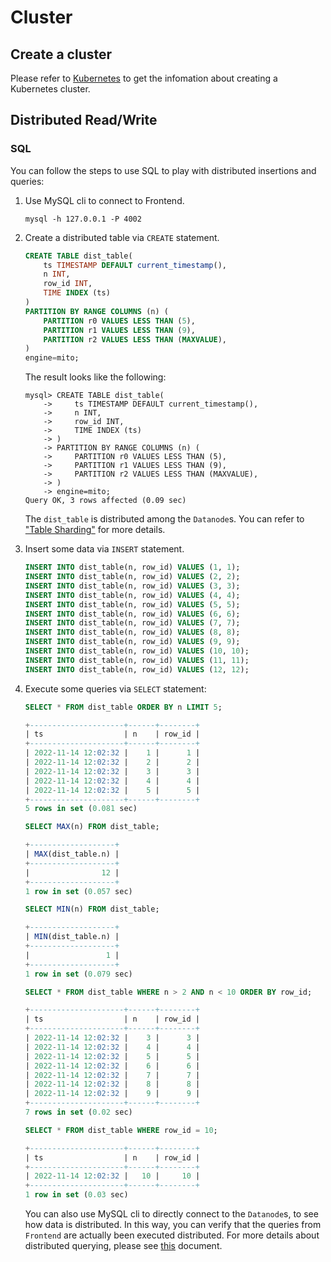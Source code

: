 # Cluster

## Create a cluster

Please refer to [Kubernetes](./operations/kubernetes.md) to get the infomation about creating a Kubernetes cluster.

## Distributed Read/Write

### SQL

You can follow the steps to use SQL to play with distributed insertions and queries:

1. Use MySQL cli to connect to Frontend.

    ```shell
    mysql -h 127.0.0.1 -P 4002
    ```

2. Create a distributed table via `CREATE` statement.

    ```SQL
    CREATE TABLE dist_table(
        ts TIMESTAMP DEFAULT current_timestamp(),
        n INT,
        row_id INT,
        TIME INDEX (ts)
    )
    PARTITION BY RANGE COLUMNS (n) (
        PARTITION r0 VALUES LESS THAN (5),
        PARTITION r1 VALUES LESS THAN (9),
        PARTITION r2 VALUES LESS THAN (MAXVALUE),
    )
    engine=mito;
    ```

    The result looks like the following:

    ```shell
    mysql> CREATE TABLE dist_table(
        ->     ts TIMESTAMP DEFAULT current_timestamp(),
        ->     n INT,
        ->     row_id INT,
        ->     TIME INDEX (ts)
        -> )
        -> PARTITION BY RANGE COLUMNS (n) (
        ->     PARTITION r0 VALUES LESS THAN (5),
        ->     PARTITION r1 VALUES LESS THAN (9),
        ->     PARTITION r2 VALUES LESS THAN (MAXVALUE),
        -> )
        -> engine=mito;
    Query OK, 3 rows affected (0.09 sec)
    ```

   The `dist_table` is distributed among the `Datanode`s. You can refer to ["Table Sharding"](https://docs.greptime.com/developer-guide/frontend/table-sharding) for more details.

3. Insert some data via `INSERT` statement.

    ```SQL
    INSERT INTO dist_table(n, row_id) VALUES (1, 1);
    INSERT INTO dist_table(n, row_id) VALUES (2, 2);
    INSERT INTO dist_table(n, row_id) VALUES (3, 3);
    INSERT INTO dist_table(n, row_id) VALUES (4, 4);
    INSERT INTO dist_table(n, row_id) VALUES (5, 5);
    INSERT INTO dist_table(n, row_id) VALUES (6, 6);
    INSERT INTO dist_table(n, row_id) VALUES (7, 7);
    INSERT INTO dist_table(n, row_id) VALUES (8, 8);
    INSERT INTO dist_table(n, row_id) VALUES (9, 9);
    INSERT INTO dist_table(n, row_id) VALUES (10, 10);
    INSERT INTO dist_table(n, row_id) VALUES (11, 11);
    INSERT INTO dist_table(n, row_id) VALUES (12, 12);
    ```

4. Execute some queries via `SELECT` statement:

    ```sql
    SELECT * FROM dist_table ORDER BY n LIMIT 5;
    ```

    ```sql
    +---------------------+------+--------+
    | ts                  | n    | row_id |
    +---------------------+------+--------+
    | 2022-11-14 12:02:32 |    1 |      1 |
    | 2022-11-14 12:02:32 |    2 |      2 |
    | 2022-11-14 12:02:32 |    3 |      3 |
    | 2022-11-14 12:02:32 |    4 |      4 |
    | 2022-11-14 12:02:32 |    5 |      5 |
    +---------------------+------+--------+
    5 rows in set (0.081 sec)
    ```

    ```sql
    SELECT MAX(n) FROM dist_table;
    ```

    ```sql
    +-------------------+
    | MAX(dist_table.n) |
    +-------------------+
    |                12 |
    +-------------------+
    1 row in set (0.057 sec)
    ```

    ```sql
    SELECT MIN(n) FROM dist_table;
    ```

    ```sql
    +-------------------+
    | MIN(dist_table.n) |
    +-------------------+
    |                 1 |
    +-------------------+
    1 row in set (0.079 sec)
    ```

    ```sql
    SELECT * FROM dist_table WHERE n > 2 AND n < 10 ORDER BY row_id;
    ```

    ```sql
    +---------------------+------+--------+
    | ts                  | n    | row_id |
    +---------------------+------+--------+
    | 2022-11-14 12:02:32 |    3 |      3 |
    | 2022-11-14 12:02:32 |    4 |      4 |
    | 2022-11-14 12:02:32 |    5 |      5 |
    | 2022-11-14 12:02:32 |    6 |      6 |
    | 2022-11-14 12:02:32 |    7 |      7 |
    | 2022-11-14 12:02:32 |    8 |      8 |
    | 2022-11-14 12:02:32 |    9 |      9 |
    +---------------------+------+--------+
    7 rows in set (0.02 sec)
    ```

    ```sql
    SELECT * FROM dist_table WHERE row_id = 10;
    ```

    ```sql
    +---------------------+------+--------+
    | ts                  | n    | row_id |
    +---------------------+------+--------+
    | 2022-11-14 12:02:32 |   10 |     10 |
    +---------------------+------+--------+
    1 row in set (0.03 sec)
    ```

    You can also use MySQL cli to directly connect to the `Datanode`s, to see how data is distributed. In this way, you can verify that the queries from `Frontend` are actually been executed distributed. For more details about distributed querying, please see [this](/developer-guide/frontend/distributed-querying) document.
